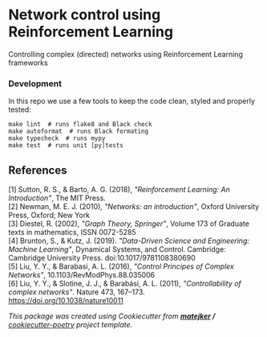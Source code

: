 # Network control using Reinforcement Learning

Controlling complex (directed) networks using Reinforcement Learning frameworks

### Development
In this repo we use a few tools to keep the code clean, styled and properly tested:
```shell
make lint  # runs flake8 and Black check
make autoformat  # runs Black formating
make typecheck  # runs mypy
make test  # runs unit [py]tests
```


## References 
[1] Sutton, R. S., & Barto, A. G. (2018), _"Reinforcement Learning: An Introduction"_, The MIT Press.  
[2] Newman, M. E. J. (2010), _"Networks: an introduction"_, Oxford University Press, Oxford; New York  
[3] Diestel, R. (2002), _"Graph Theory, Springer"_, Volume 173 of Graduate texts in mathematics, ISSN 0072-5285  
[4] Brunton, S., & Kutz, J. (2019). _"Data-Driven Science and Engineering: Machine Learning"_, Dynamical Systems, and Control. Cambridge: Cambridge University Press. doi:10.1017/9781108380690   
[5] Liu, Y. Y., & Barabasi, A. L. (2016), _"Control Principes of Complex Networks"_, 10.1103/RevModPhys.88.035006  
[6] Liu, Y. Y., & Slotine, J. J., & Barabási, A. L. (2011), _"Controllability of complex networks"_. Nature 473, 167–173. https://doi.org/10.1038/nature10011  


_This package was created using Cookiecutter from **[matejker](https://github.com/matejker) /** [cookiecutter-poetry](https://github.com/matejker/cookiecutter-poetry) project template._
